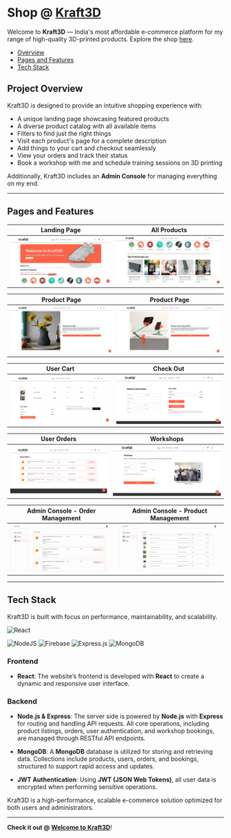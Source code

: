 # Shop @ [Kraft3D](https://kraft3d.rudraneeldutta.com)

Welcome to **Kraft3D** — India's most affordable e-commerce platform for my range of high-quality 3D-printed products. Explore the shop [here](https://kraft3d.rudraneeldutta.com).

- [Overview](#project-overview)
- [Pages and Features](#pages-and-features)
- [Tech Stack](#tech-stack)

## Project Overview

Kraft3D is designed to provide an intuitive shopping experience with:
- A unique landing page showcasing featured products
- A diverse product catalog with all available items
- Filters to find just the right things
- Visit each product's page for a complete description
- Add things to your cart and checkout seamlessly
- View your orders and track their status
- Book a workshop with me and schedule training sessions on 3D printing

Additionally, Kraft3D includes an **Admin Console** for managing everything on my end.

---

## Pages and Features

| Landing Page | All Products |
|--------------|--------------|
| ![Landing Page](./screenshots/landing_page.webp) | ![All Products](./screenshots/all_products.webp) |

| Product Page | Product Page |
|--------------|--------------|
| ![Product Page](./screenshots/product_page.webp) | ![Product Page2](./screenshots/product_page2.webp) |

| User Cart | Check Out |
|----------------|--------------|
| ![Cart](./screenshots/cart.webp) | ![Checkout](./screenshots/checkout.webp) |

| User Orders | Workshops |
|--------------|--------------|
| ![Orders Page](./screenshots/orders_page.webp) | ![Workshop Booking](./screenshots/workshop_booking.webp) |

| Admin Console - Order Management | Admin Console - Product Management |
|--------------|--------------|
| ![Order Management](./screenshots/admin_order_management.webp) | ![Product Management](./screenshots/admin_product_management.webp) |

---

## Tech Stack

Kraft3D is built with focus on performance, maintainability, and scalability.

![React](https://img.shields.io/badge/react-%2320232a.svg?style=for-the-badge&logo=react&logoColor=%2361DAFB)

![NodeJS](https://img.shields.io/badge/node.js-6DA55F?style=for-the-badge&logo=node.js&logoColor=white)
![Firebase](https://img.shields.io/badge/firebase-a08021?style=for-the-badge&logo=firebase&logoColor=ffcd34)
![Express.js](https://img.shields.io/badge/express.js-%23404d59.svg?style=for-the-badge&logo=express&logoColor=%2361DAFB)
![MongoDB](https://img.shields.io/badge/MongoDB-%234ea94b.svg?style=for-the-badge&logo=mongodb&logoColor=white)

### **Frontend**

- **React**: The website’s frontend is developed with **React** to create a dynamic and responsive user interface.

### **Backend**

- **Node.js & Express**: The server side is powered by **Node.js** with **Express** for routing and handling API requests. All core operations, including product listings, orders, user authentication, and workshop bookings, are managed through RESTful API endpoints.

- **MongoDB**: A **MongoDB** database is utilized for storing and retrieving data. Collections include products, users, orders, and bookings, structured to support rapid access and updates.

- **JWT Authentication**: Using **JWT (JSON Web Tokens)**, all user data is encrypted when performing sensitive operations.

Kraft3D is a high-performance, scalable e-commerce solution optimized for both users and administrators.

---

**Check it out @ [Welcome to Kraft3D](https://kraft3d.rudraneeldutta.com)**!
